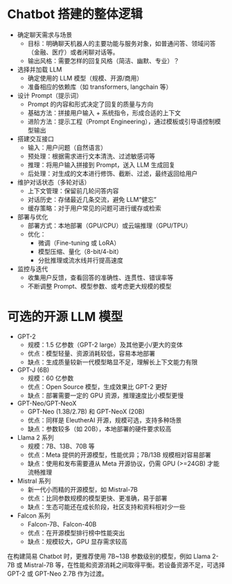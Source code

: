 # Chatbot 搭建的整体逻辑

- 确定聊天需求与场景
  - 目标：明确聊天机器人的主要功能与服务对象，如普通问答、领域问答（金融、医疗）或者闲聊对话等。
  - 输出风格：需要怎样的回复风格（简洁、幽默、专业）？
- 选择并加载 LLM
  - 确定使用的 LLM 模型（规模、开源/商用）
  - 准备相应的依赖库（如 transformers, langchain 等）
- 设计 Prompt（提示词）
  - Prompt 的内容和形式决定了回复的质量与方向
  - 基础方法：拼接用户输入 + 系统指令，形成合适的上下文
  - 进阶方法：提示工程（Prompt Engineering），通过模板或引导语控制模型输出
- 搭建交互接口
  - 输入：用户问题（自然语言）
  - 预处理：根据需求进行文本清洗、过滤敏感词等
  - 推理：将用户输入拼接到 Prompt，送入 LLM 生成回复
  - 后处理：对生成的文本进行修饰、截断、过滤，最终返回给用户
- 维护对话状态（多轮对话）
  - 上下文管理：保留前几轮问答内容
  - 对话历史：存储最近几条交流，避免 LLM“健忘”
  - 缓存策略：对于用户常见的问题可进行缓存或检索
- 部署与优化
  - 部署方式：本地部署（GPU/CPU）或云端推理（GPU/TPU）
  - 优化：
    - 微调（Fine-tuning 或 LoRA）
    - 模型压缩、量化（8-bit/4-bit）
    - 分批推理或流水线并行提高速度
- 监控与迭代
  - 收集用户反馈，查看回答的准确性、连贯性、错误率等
  - 不断调整 Prompt、模型参数、或考虑更大规模的模型

# 可选的开源 LLM 模型

- GPT-2
  - 规模：1.5 亿参数（GPT-2 large）及其他更小/更大的变体
  - 优点：模型轻量、资源消耗较低，容易本地部署
  - 缺点：生成质量较新一代模型略显不足，理解长上下文能力有限
- GPT-J (6B)
  - 规模：60 亿参数
  - 优点：Open Source 模型，生成效果比 GPT-2 更好
  - 缺点：部署需要一定的 GPU 资源，推理速度比小模型更慢
- GPT-Neo/GPT-NeoX
  - GPT-Neo (1.3B/2.7B) 和 GPT-NeoX (20B)
  - 优点：同样是 EleutherAI 开源，规模可选，支持多种场景
  - 缺点：参数较多（如 20B），本地部署的硬件要求较高
- Llama 2 系列
  - 规模：7B、13B、70B 等
  - 优点：Meta 提供的开源模型，性能优异；7B/13B 规模相对容易部署
  - 缺点：使用和发布需要遵从 Meta 开源协议，仍需 GPU (>=24GB) 才能流畅推理
- Mistral 系列
  - 新一代小而精的开源模型，如 Mistral-7B
  - 优点：比同参数规模的模型更快、更准确，易于部署
  - 缺点：生态可能还在成长阶段，社区支持和资料相对少一些
- Falcon 系列
  - Falcon-7B、Falcon-40B
  - 优点：在开源模型排行榜中性能突出
  - 缺点：规模较大，GPU 显存需求较高

在构建简易 Chatbot 时，更推荐使用 7B~13B 参数级别的模型，例如 Llama 2-7B 或 Mistral-7B 等，在性能和资源消耗之间取得平衡。若设备资源不足，可选择 GPT-2 或 GPT-Neo 2.7B 作为过渡。
